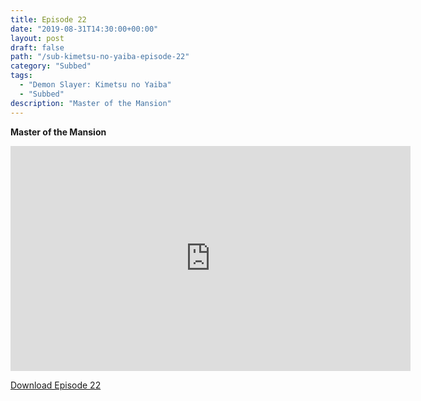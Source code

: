 ```yaml
---
title: Episode 22
date: "2019-08-31T14:30:00+00:00"
layout: post
draft: false
path: "/sub-kimetsu-no-yaiba-episode-22"
category: "Subbed"
tags:
  - "Demon Slayer: Kimetsu no Yaiba"
  - "Subbed"
description: "Master of the Mansion"
---
```


**Master of the Mansion**

<iframe width="640" height="360" src="https://www.rapidvid.to/e/G6K6DG4L89" frameborder="0" marginwidth=0 marginheight=0 scrolling=no allowfullscreen></iframe>

<a href="http://ouo.io/qs/eCodkFEQ?s=https://rapidvid.to/d/G6K6DG4L89">Download Episode 22</a>
